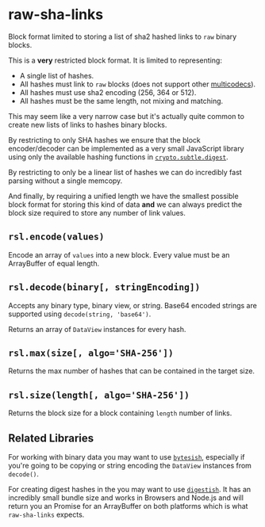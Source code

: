 # raw-sha-links

Block format limited to storing a list of sha2 hashed links to `raw` binary blocks.

This is a **very** restricted block format. It is limited to representing:

* A single list of hashes.
* All hashes must link to `raw` blocks 
(does not support other [multicodecs](https://github.com/multiformats/multicodec)).
* All hashes must use sha2 encoding (256, 364 or 512).
* All hashes must be the same length, not mixing and matching.

This may seem like a very narrow case but it's actually quite common to create new lists of 
links to hashes binary blocks. 

By restricting to only SHA hashes we ensure that the block encoder/decoder can be implemented
as a very small JavaScript library using only the available hashing functions in 
[`crypto.subtle.digest`](https://developer.mozilla.org/en-US/docs/Web/API/SubtleCrypto/digest).

By restricting to only be a linear list of hashes we can do incredibly fast parsing without
a single memcopy.

And finally, by requiring a unified length we have the smallest possible block format for storing
this kind of data **and** we can always predict the block size required to store any number of 
link values.

## `rsl.encode(values)`

Encode an array of `values` into a new block. Every value must be an ArrayBuffer of equal length.

## `rsl.decode(binary[, stringEncoding])`

Accepts any binary type, binary view, or string. Base64 encoded strings are supported using `decode(string, 'base64')`.

Returns an array of `DataView` instances for every hash.

## `rsl.max(size[, algo='SHA-256'])`

Returns the max number of hashes that can be contained in the target size.

## `rsl.size(length[, algo='SHA-256'])`

Returns the block size for a block containing `length` number of links.

## Related Libraries

For working with binary data you may want to use [`bytesish`](https://github.com/mikeal/bytesish), 
especially if you're going to be copying or string encoding the `DataView` instances from `decode()`.

For creating digest hashes in the you may want to use [`digestish`](https://github.com/mikeal/digestish). 
It has an incredibly small bundle size and works in Browsers and Node.js and will return you an Promise
for an ArrayBuffer on both platforms which is what `raw-sha-links` expects.

